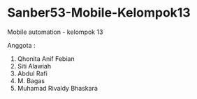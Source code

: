 # Sanber53-Mobile-Kelompok13
Mobile automation - kelompok 13

Anggota :
1. Qhonita Anif Febian
2. Siti Alawiah
3. Abdul Rafi
4. M. Bagas
5. Muhamad Rivaldy Bhaskara
